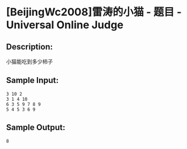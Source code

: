 # [BeijingWc2008]雷涛的小猫 - 题目 - Universal Online Judge

## Description: 

小猫能吃到多少柿子


## Sample Input: 
```
3 10 2
3 1 4 10
6 3 5 9 7 8 9
5 4 5 3 6 9
```

## Sample Output: 
```
8
```
